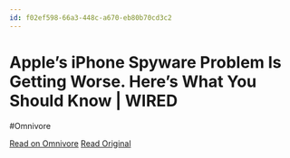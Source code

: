 ```yaml
---
id: f02ef598-66a3-448c-a670-eb80b70cd3c2
---
```


# Apple’s iPhone Spyware Problem Is Getting Worse. Here’s What You Should Know | WIRED
#Omnivore

[Read on Omnivore](https://omnivore.app/me/apple-s-i-phone-spyware-problem-is-getting-worse-here-s-what-you-18f569c76b8)
[Read Original](https://www.wired.com/story/apple-iphone-spyware-101/)

